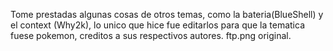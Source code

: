 Tome prestadas algunas cosas de otros temas, como la bateria(BlueShell) y el context (Why2k), lo unico que hice fue editarlos para que la tematica fuese pokemon, creditos a sus respectivos autores. ftp.png original.